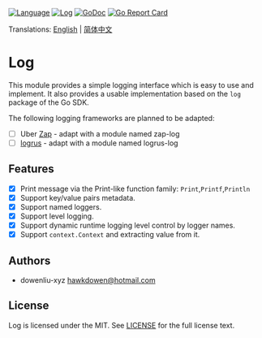 [![Language](https://img.shields.io/badge/Language-Go-blue.svg)](https://golang.org/)
[![Log](https://github.com/go-kita/log/actions/workflows/log.ci.yaml/badge.svg)](https://github.com/go-kita/log/actions/workflows/log.ci.yaml)
[![GoDoc](https://pkg.go.dev/badge/github.com/go-kita/log/v3)](https://pkg.go.dev/github.com/go-kita/log/v3)
[![Go Report Card](https://goreportcard.com/badge/github.com/go-kita/log)](https://goreportcard.com/report/github.com/go-kita/log)

Translations: [English](README.md) | [简体中文](README.zh_CN.md)

# Log

[comment]: <> (This is the logging module of the Go-KitA framework.)

[comment]: <> (> Project Go-KitA is inspired by the project [Kratos]&#40;https://github.com/go-kratos/kratos&#41;)

[comment]: <> (> and has a lot of reference to its implementation.)

This module provides a simple logging interface which is easy to use and implement.
It also provides a usable implementation based on the `log` package of the Go
SDK.

The following logging frameworks are planned to be adapted:
- [ ] Uber [Zap](https://github.com/uber-go/zap) -
  adapt with a module named zap-log
- [ ] [logrus](https://github.com/sirupsen/logrus) -
  adapt with a module named logrus-log

## Features
- [x] Print message via the Print-like function family: `Print`,`Printf`,`Println`
- [x] Support key/value pairs metadata.
- [x] Support named loggers.
- [x] Support level logging.
- [x] Support dynamic runtime logging level control by logger names.
- [X] Support `context.Context` and extracting value from it.

[comment]: <> (## Usage)

<!-- 描述如何使用该项目 -->

## Authors
- dowenliu-xyz <hawkdowen@hotmail.com>

## License
Log is licensed under the MIT.
See [LICENSE](LICENSE) for the full license text.